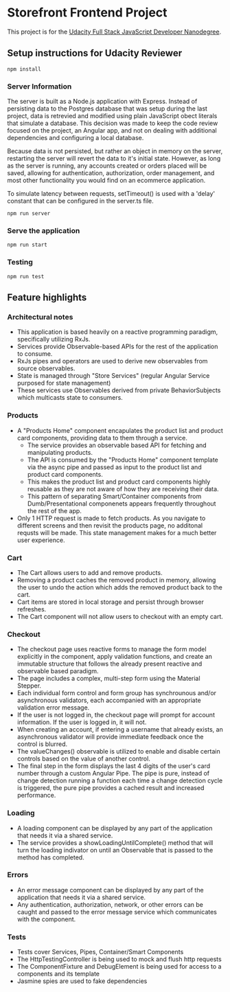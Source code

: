 # Storefront Frontend Project

This project is for the [Udacity Full Stack JavaScript Developer Nanodegree](https://www.udacity.com/course/full-stack-javascript-developer-nanodegree--nd0067).


## Setup instructions for Udacity Reviewer

```
npm install
```

### Server Information

The server is built as a Node.js application with Express. Instead of persisting data to the Postgres database that was setup during the last project, data is retrevied and modified using plain JavaScript obect literals that simulate a database. This decision was made to keep the code review focused on the project, an Angular app, and not on dealing with additional dependencies and configuring a local database.

Because data is not persisted, but rather an object in memory on the server, restarting the server will revert the data to it's initial state. However, as long as the server is running, any accounts created or orders placed will be saved, allowing for authentication, authorization, order management, and most other functionality you would find on an ecommerce application.

To simulate latency between requests, setTimeout() is used with a 'delay' constant that can be configured in the server.ts file.

```
npm run server
```

### Serve the application

```
npm run start
```

### Testing

```
npm run test
```


## Feature highlights

### Architectural notes

- This application is based heavily on a reactive programming paradigm, specifically utilizing RxJs.
- Services provide Observable-based APIs for the rest of the application to consume.
- RxJs pipes and operators are used to derive new observables from source observables. 
- State is managed through "Store Services" (regular Angular Service purposed for state management) 
- These services use Observables derived from private BehaviorSubjects which multicasts state to consumers.


### Products

- A "Products Home" component encapulates the product list and product card components, providing data to them through a service.
  - The service provides an observable based API for fetching and manipulating products. 
  - The API is consumed by the "Products Home" component template via the async pipe and passed as input to the product list and product card components.
  - This makes the product list and product card components highly reusable as they are not aware of how they are receiving their data.
  - This pattern of separating Smart/Container components from Dumb/Presentational componenets appears frequently throughout the rest of the app.
- Only 1 HTTP request is made to fetch products. As you navigate to different screens and then revisit the products page, no additonal requsts will be made. This state management makes for a much better user experience.


### Cart

- The Cart allows users to add and remove products.
- Removing a product caches the removed product in memory, allowing the user to undo the action which adds the removed product back to the cart.
- Cart items are stored in local storage and persist through browser refreshes.
- The Cart component will not allow users to checkout with an empty cart.


### Checkout

- The checkout page uses reactive forms to manage the form model explicitly in the component, apply validation functions, and create an immutable structure that follows the already present reactive and observable based paradigm. 
- The page includes a complex, multi-step form using the Material Stepper.
- Each individual form control and form group has synchrounous and/or asynchronous validators, each accompanied with an appropriate validation error message. 
- If the user is not logged in, the checkout page will prompt for account information. If the user is logged in, it will not.
- When creating an account, if entering a username that already exists, an asynchronous validator will provide immediate feedback once the control is blurred.
- The valueChanges() observable is utilized to enable and disable certain controls based on the value of another control. 
- The final step in the form displays the last 4 digits of the user's card number through a custom Angular Pipe. The pipe is pure, instead of change detection running a function each time a change detection cycle is triggered, the pure pipe provides a cached result and increased performance.


### Loading

 - A loading component can be displayed by any part of the application that needs it via a shared service.
 - The service provides a showLoadingUntilComplete() method that will turn the loading indivator on until an Observable that is passed to the method has completed. 


### Errors

- An error message component can be displayed by any part of the application that needs it via a shared service.
- Any authentication, authorization, network, or other errors can be caught and passed to the error message service which communicates with the component. 


### Tests

- Tests cover Services, Pipes, Container/Smart Components
- The HttpTestingController is being used to mock and flush http requests
- The ComponentFixture and DebugElement is being used for access to a components and its template
- Jasmine spies are used to fake dependencies
